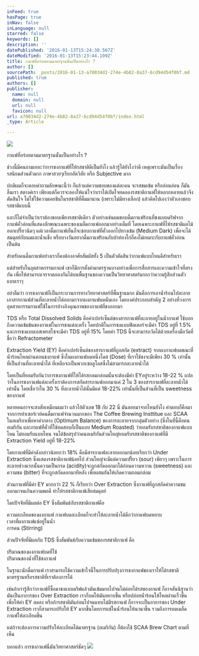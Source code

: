 ```yaml
---
inFeed: true
hasPage: true
inNav: false
inLanguage: null
starred: false
keywords: []
description: ''
datePublished: '2016-01-13T15:24:30.567Z'
dateModified: '2016-01-13T15:23:44.109Z'
title: กาแฟที่อร่อยตามมาตรฐานนั้นเป็นอย่างไร ?
author: []
sourcePath: _posts/2016-01-13-a70034d2-274e-4b82-8a37-6cd94d54f0bf.md
published: true
authors: []
publisher:
  name: null
  domain: null
  url: null
  favicon: null
url: a70034d2-274e-4b82-8a37-6cd94d54f0bf/index.html
_type: Article

---
```

![](https://the-grid-user-content.s3-us-west-2.amazonaws.com/76c22c36-1539-4a7e-9e84-6c8a9d460f7b.jpg)

กาแฟที่อร่อยตามมาตรฐานนั้นเป็นอย่างไร ?

ช่วงนี้มีคนถามเยอะว่าการชงกาแฟที่ให้รสชาติดีเป็นยังไง แล้วรู้ได้ยังไงว่าดี เหตุเพราะมันเป็นเรื่องรสนิยมส่วนตัวมาก ภาษาสวยๆเรียกอัตวิสัย หรือ Subjective มาก

ปกติผมก็จะตอบคำถามลักษณะนี้ว่า ก็แล้วแต่ความชอบของแต่ละคน จะรสขมเข้ม หรืออ่อนอ่อน ก็มันลิ้นเรา สตางค์เรา เพียงแต่ก็ควรจะลองให้แน่ใจว่าเราได้เปิดใจทดลองรสชาติกาแฟให้หลากหลายแล้วจึงตัดสินใจ ไม่ใช่ใช้ความเคยชินในรสชาติที่ดื่มมานาน (เพราะไม่มีทางเลือก) แล้วคิดไปเองว่าตัวเองชอบรสชาติแบบนี้

และก็ไม่จำเป็นว่าเราต้องชอบเพียงรสชาติเดียว ตัวอย่างเช่นผมชอบดื่มกาแฟร้อนที่ชงแบบดริฟจากกาแฟคั่วอ่อนที่แสดงลักษณะเฉพาะของเมล็ดกาแฟออกมาอย่างเต็มที่ โดยเฉพาะกาแฟที่ไห้รสชาติผลไม้ออกเปรี้ยวนิดๆ แต่เวลาดื่มกาแฟเย็นก็จะชอบกาแฟที่คั่วออกไปทางเข้ม (Medium Dark) เพื่อจะได้สมดุลย์กับนมและน้ำแข็ง หรือบางวันอยากดื่มกาแฟร้อนกับปาท่องโก๋ก็คงไม่เหมาะกับกาแฟคั่วอ่อน เป็นต้น

สำหรับคนดื่มกาแฟอย่างเราก็คงต้องอาศัยสัมผัสทั้ง 5 เป็นตัวตัดสินว่ากาแฟแบบไหนดีสำหรับเรา

แต่สำหรับในอุตสาหกรรมกาแฟ เขาก็มีการตั้งค่ามาตรฐานบางอย่างเพื่อการสื่อสารและความเข้าใจที่ตรงกัน เพื่อให้สามารถเจรจาตกลงกันได้บนพื้นฐานของความเป็นวิทยาศาสตร์มากกว่าความรู้สึกส่วนตัวแบบเราๆ

อย่าลืมว่า การชงกาแฟก็เป็นกระบวนการทางวิทยาศาสตร์ที่พื้นฐานมาก มันคือการเอาน้ำร้อนไปละลายเอาสารกาแฟส่วนที่ละลายน้ำได้ออกมาจากผงกาแฟบดนั่นเอง โดยองค์ประกอบสำคัญ 2 อย่างที่วงการอุตสาหกรรมกาแฟใช้ในการอ้างอิงคุณภาพของกาแฟที่ชงออกมา

TDS หรือ Total Dissolved Solids คือค่าเปอร์เซ็นต์ของสารกาแฟที่ละลายอยู่ในน้ำกาแฟ ใช้บอกถึงความเข้มข้นของกาแฟในการชงแต่ละครั้ง โดยปกติในการชงแบบฟิลเตอร์จะมีค่า TDS อยู่ที่ 1.5% และการชงแบบเอสเพรสโซจะมีค่า TDS อยู่ที่ 15% โดยค่า TDS นี้จะสามารถวัดได้ด้วยเครื่องมือวัดที่ชื่อว่า Refractometer

Extraction Yield (EY) คือค่าเปอร์เซ็นต์ของสารกาแฟที่ถูกสกัด (extract) จากผงกาแฟบดขณะที่น้ำร้อนไหลผ่านตอนชงกาแฟ ซึ่งในผงกาแฟบดหนึ่งโดส (Dose) ที่เราใช้ชงจะมีเพียง 30 % เท่านั้นที่เป็นส่วนที่ละลายน้ำได้ ที่เหลือจะเป็นพวกเซลลูโลสซึ่งไม่สามารถละลายน้ำได้

โดยเป็นที่ยอมรับกันว่าการชงกาแฟที่ให้ได้รสกลมกล่อมนั้นจะต้องมีค่า EYอยู่ระหว่าง 18-22 % แปลว่าในการชงกาแฟแต่ละครั้งเราต้องการสกัดสารกาแฟออกมาแค่ 2 ใน 3 ของสารกาแฟที่ละลายน้ำได้เท่านั้น โดยเชื่อว่าใน 30 % ที่ละลายน้ำได้นั้นมีแค่ 18-22% เท่านั้นที่เป็นส่วนที่เป็น sweetness ของกาแฟ

หลายคนอาจจะสงสัยเหมือนผมว่า แล้วไอ้ตัวเลข 18 กับ 22 นี่ มันลอยมาจากไหนยังไง คำตอบก็คือมาจากการทำเซอร์เวย์คนดื่มกาแฟจำนวนมากของ The Coffee Brewing Insttitue และ SCAA ในอเมริกาเพื่อหาค่ากลาง (Optimum Balance) ของการละลายจากกลุ่มตัวอย่าง (ซึ่งในที่นี้คือคนอเมริกัน และกาแฟที่คั่วที่ใช้ทดสอบก็เป็นแบบ Medium Roasted) ว่ายอมรับรสชาติของกาแฟแบบไหน ไม่ยอมรับแบบไหน จนได้ข้อสรุปว่าคนอเมริกันส่วนใหญ่ยอมรับรสชาติของกาแฟที่มี Extraction Yield อยู่ที่ 18-22%

โดยกาแฟที่มีค่าดังกล่าวน้อยกว่า 18% คือมีสารกาแฟละลายออกมาน้อยเรียกว่า Under Extraction ซึ่งแสดงรสชาติกาแฟน้อยไป ส่วนใหญ่จะมีแต่ความเปรี้ยว (sour) เพียวๆ เพราะในการละลายช่วงแรกนั้นความเป็นกรด (acidity)จะถูกสกัดออกมาได้ก่อนความหวาน (sweetness) และความขม (bitter) ที่จะถูกสกัดดอกมาทีหลัง เพื่อผสมกันให้เกิดความกลมกล่อม

ส่วนกาแฟที่มีค่า EY มากกว่า 22 % ก็เรียกว่า Over Extraction ซึ่งกาแฟที่ถูกสกัดค่าความขมออกมาจนเกินความพอดี ทำให้รสชาติกาแฟเสียสมดุลย์

โดยปัจจัยที่มีผลต่อ EY ซึ่งสัมพันธ์กับรสชาติกาแฟคือ

ความละเอียดของผงกาแฟ กาแฟบดละเอียดก็จะทำให้ละลายน้ำได้ดีกว่ากาแฟบดหยาบ  
เวลาที่ผงกาแฟแช่อยู่ในน้ำ  
การคน (Stirring)

ส่วนปัจจัยที่มีผลกับ TDS ซึ่งสัมพันธ์กับความเข้มของรสชาติกาแฟ คือ

ปริมาณของผงกาแฟบดที่ใช้  
ปริมาณของน้ำที่ใช้ชงกาแฟ

ในฐานะนักดื่มกาแฟ เราสามารถใช้ความเข้าใจนี้ในการปรับปรุงการชงกาแฟของเราให้ได้รสชาติมาตรฐานหรือรสชาติที่เราต้องการได้

เช่นถ้าเรารู้สึกว่ากาแฟที่ซื้อมาชงแบบดริฟแล้วมันเข้มมากไปจนไม่ค่อยได้รสของกาแฟ ก็อาจสันนิฐานว่ามันเป็นอาการของ Over Extraction เราก็บดให้มันหยาบขึ้น หรือปล่อยน้ำร้อนให้ไหลผ่านเร็วขึ้น เพื่อให้ค่า EY ลดลง หรือถ้ารสชาติมันอ่อนไปจนแทบไม่มีรสกาแฟ ก็อาจจะเป็นอาการของ Under Extraction เราก็สามารถปรับให้ EY มากขึ้นโดยการแช่ในน้ำร้อนให้นานาขึ้น รวมถึงการบดเมล็ดกาแฟให้ละเอียดขึ้น

แต่ถ้าจะต้องการความปรับให้ละเอียดได้มาตรฐาน (อเมริกัน) ก็ต้องใช้ SCAA Brew Chart ตามที่เห็น

บอกแล้ว การชงกาแฟนี่มันวิทยาศาสตร์ชัดๆ
![](https://the-grid-user-content.s3-us-west-2.amazonaws.com/dbdf9bea-3dd1-4eb0-bb2f-6ee055e44e68.jpg)
